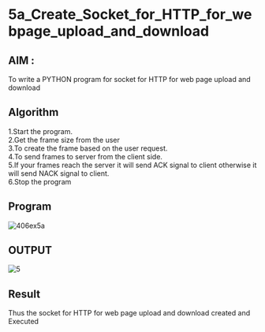 # 5a_Create_Socket_for_HTTP_for_webpage_upload_and_download
## AIM :
To write a PYTHON program for socket for HTTP for web page upload and download
## Algorithm

1.Start the program.
<BR>
2.Get the frame size from the user
<BR>
3.To create the frame based on the user request.
<BR>
4.To send frames to server from the client side.
<BR>
5.If your frames reach the server it will send ACK signal to client otherwise it will send NACK signal to client.
<BR>
6.Stop the program
<BR>
## Program 

![406ex5a](https://github.com/Dharshini-DS/5a_Create_Socket_for_HTTP_for_webpage_upload_and_download/assets/93427345/e871dcfb-d130-4672-ad7c-cb5dc1f1f516)

## OUTPUT

![5](https://github.com/Dharshini-DS/5a_Create_Socket_for_HTTP_for_webpage_upload_and_download/assets/93427345/d58d5f93-0077-4f6e-a1db-3f78102a85ef)

## Result
Thus the socket for HTTP for web page upload and download created and Executed
